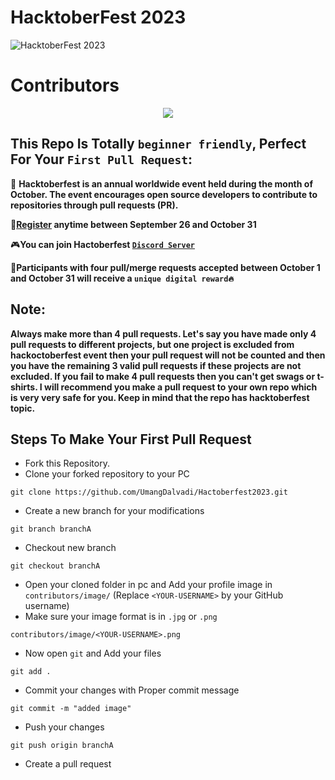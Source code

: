 # HacktoberFest 2023 
![HacktoberFest 2023](https://github.com/ossamamehmood/Hacktoberfest2023/raw/main/.github/logo.png)

# Contributors
<div align="center">
<a href="https://github.com/UmangDalvadi/Hactoberfest2023/graphs/contributors">
  <img src="https://opencollective.com/html-react-parser/contributors.svg?width=890&button=false" />
</a>
</div>

## This Repo Is Totally `beginner friendly`, Perfect For Your `First Pull Request`:
📢 **Hacktoberfest is an annual worldwide event held during the month of October. The event encourages open source developers to contribute to repositories through pull requests (PR).**

🚀**[Register](https://hacktoberfest.digitalocean.com) anytime between September 26 and October 31**

🎮**You can join Hactoberfest [`Discord Server`](https://e.customeriomail.com/e/c/eyJlbWFpbF9pZCI6ImRnVHdvZ1VBQU16ZktjdmZLUUdLNGZObDc4c1B0Uk1DdHdWcTQ4QT0iLCJocmVmIjoiaHR0cHM6Ly9kaXNjb3JkLmNvbS9pbnZpdGUvaGFja3RvYmVyZmVzdCIsImludGVybmFsIjoiZjBhMjA1MTZhYmJiMDFjY2RmMjkiLCJsaW5rX2lkIjoxMzJ9/c7dfa7efbdc718aa395bd71a49a7b23f15d2e1f767cb53b5880eb70d77e525c7)**

🎉**Participants with four pull/merge requests accepted between October 1 and October 31 will receive a `unique digital reward🔥`**

## Note:

**Always make more than 4 pull requests.
Let's say you have made only 4 pull requests to different projects,
but one project is excluded from hackoctoberfest event then your pull request will not be counted and 
then you have the remaining 3 valid pull requests if these projects are not excluded.
If you fail to make 4 pull requests then you can't get swags or t-shirts.
I will recommend you make a pull request to your own repo which is very very safe for you.
Keep in mind that the repo has hacktoberfest topic.**

## Steps To Make Your First Pull Request

- Fork this Repository.
- Clone your forked repository to your PC
  
```
git clone https://github.com/UmangDalvadi/Hactoberfest2023.git
```
- Create a new branch for your modifications
    
```
git branch branchA
```
- Checkout new branch
    
```
git checkout branchA
```
- Open your cloned folder in pc and Add your profile image in `contributors/image/` (Replace `<YOUR-USERNAME>` by your GitHub username)
- Make sure your image format is in `.jpg` or `.png`
```
contributors/image/<YOUR-USERNAME>.png
```
- Now open `git` and Add your files
```
git add .
```
- Commit your changes with Proper commit message
```
git commit -m "added image"
```
- Push your changes
```
git push origin branchA
```
- Create a pull request



